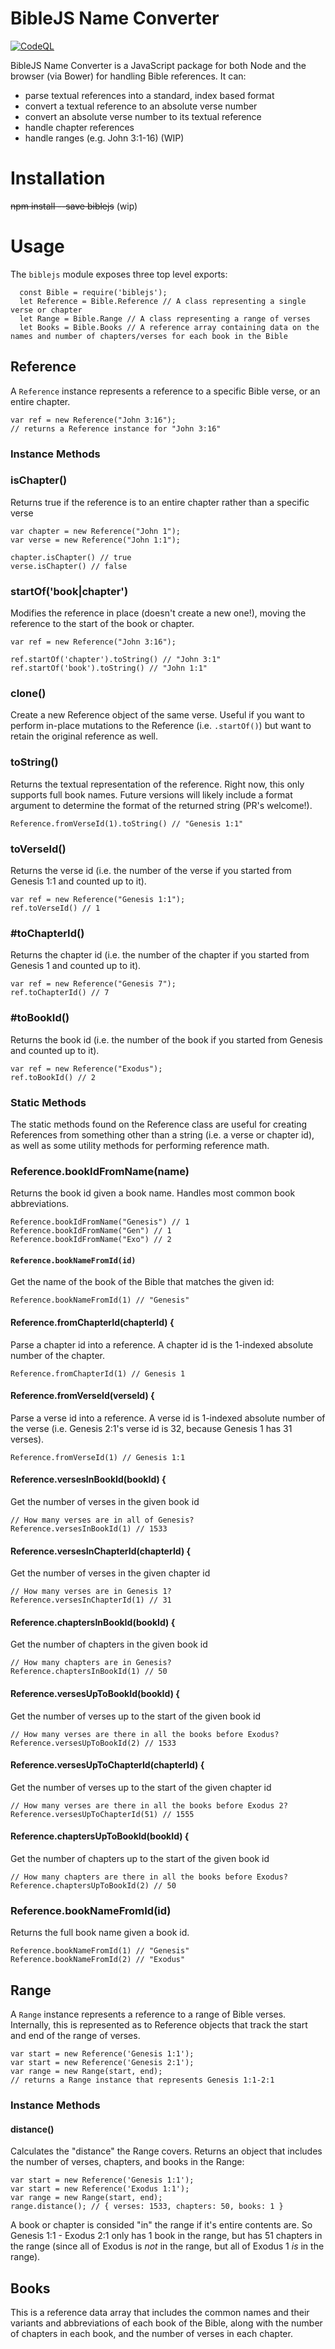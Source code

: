 # BibleJS Name Converter
[![CodeQL](https://github.com/tim-hub/biblejs-name-converter/actions/workflows/codeql-analysis.yml/badge.svg)](https://github.com/tim-hub/biblejs-name-converter/actions/workflows/codeql-analysis.yml)

BibleJS Name Converter is a JavaScript package for both Node and the browser (via Bower) for handling Bible references. It can:

  * parse textual references into a standard, index based format
  * convert a textual reference to an absolute verse number
  * convert an absolute verse number to its textual reference
  * handle chapter references
  * handle ranges (e.g. John 3:1-16) (WIP)

# Installation

~~npm install --save biblejs~~ (wip)

# Usage

The `biblejs` module exposes three top level exports:

```
  const Bible = require('biblejs');
  let Reference = Bible.Reference // A class representing a single verse or chapter
  let Range = Bible.Range // A class representing a range of verses
  let Books = Bible.Books // A reference array containing data on the names and number of chapters/verses for each book in the Bible
```

## Reference

A `Reference` instance represents a reference to a specific Bible verse, or an entire chapter.

    var ref = new Reference("John 3:16");
    // returns a Reference instance for "John 3:16"

### Instance Methods

### isChapter()
Returns true if the reference is to an entire chapter rather than a specific verse

    var chapter = new Reference("John 1");
    var verse = new Reference("John 1:1");

    chapter.isChapter() // true
    verse.isChapter() // false


### startOf('book|chapter')
Modifies the reference in place (doesn't create a new one!), moving the reference to the start of the book or chapter.

    var ref = new Reference("John 3:16");

    ref.startOf('chapter').toString() // "John 3:1"
    ref.startOf('book').toString() // "John 1:1"


### clone()
Create a new Reference object of the same verse. Useful if you want to perform in-place mutations to the Reference (i.e. `.startOf()`) but want to retain the original reference as well.

### toString()
Returns the textual representation of the reference. Right now, this only supports full book names. Future versions will likely include a format argument to determine the format of the returned string (PR's welcome!).

    Reference.fromVerseId(1).toString() // "Genesis 1:1"

### toVerseId()
Returns the verse id (i.e. the number of the verse if you started from Genesis 1:1 and counted up to it).

    var ref = new Reference("Genesis 1:1");
    ref.toVerseId() // 1

### #toChapterId()
Returns the chapter id (i.e. the number of the chapter if you started from Genesis 1 and counted up to it).

    var ref = new Reference("Genesis 7");
    ref.toChapterId() // 7


### #toBookId()
Returns the book id (i.e. the number of the book if you started from Genesis and counted up to it).

    var ref = new Reference("Exodus");
    ref.toBookId() // 2

### Static Methods
The static methods found on the Reference class are useful for creating References from something other than a string (i.e. a verse or chapter id), as well as some utility methods for performing reference math.

### Reference.bookIdFromName(name)
Returns the book id given a book name. Handles most common book abbreviations.

    Reference.bookIdFromName("Genesis") // 1
    Reference.bookIdFromName("Gen") // 1
    Reference.bookIdFromName("Exo") // 2

#### `Reference.bookNameFromId(id)`
Get the name of the book of the Bible that matches the given id:

    Reference.bookNameFromId(1) // "Genesis"

#### Reference.fromChapterId(chapterId) {
Parse a chapter id into a reference. A chapter id is the 1-indexed absolute number of the chapter.

    Reference.fromChapterId(1) // Genesis 1

#### Reference.fromVerseId(verseId) {
Parse a verse id into a reference. A verse id is 1-indexed absolute number of the verse (i.e. Genesis 2:1's verse id is 32, because Genesis 1 has 31 verses).

    Reference.fromVerseId(1) // Genesis 1:1

#### Reference.versesInBookId(bookId) {
Get the number of verses in the given book id

    // How many verses are in all of Genesis?
    Reference.versesInBookId(1) // 1533

#### Reference.versesInChapterId(chapterId) {
Get the number of verses in the given chapter id

    // How many verses are in Genesis 1?
    Reference.versesInChapterId(1) // 31

#### Reference.chaptersInBookId(bookId) {
Get the number of chapters in the given book id

    // How many chapters are in Genesis?
    Reference.chaptersInBookId(1) // 50

#### Reference.versesUpToBookId(bookId) {
Get the number of verses up to the start of the given book id

    // How many verses are there in all the books before Exodus?
    Reference.versesUpToBookId(2) // 1533

#### Reference.versesUpToChapterId(chapterId) {
Get the number of verses up to the start of the given chapter id

    // How many verses are there in all the books before Exodus 2?
    Reference.versesUpToChapterId(51) // 1555

#### Reference.chaptersUpToBookId(bookId) {
Get the number of chapters up to the start of the given book id

    // How many chapters are there in all the books before Exodus?
    Reference.chaptersUpToBookId(2) // 50

### Reference.bookNameFromId(id)
Returns the full book name given a book id.

    Reference.bookNameFromId(1) // "Genesis"
    Reference.bookNameFromId(2) // "Exodus"


## Range
A `Range` instance represents a reference to a range of Bible verses. Internally, this is represented as to Reference objects that track the start and end of the range of verses.

    var start = new Reference('Genesis 1:1');
    var start = new Reference('Genesis 2:1');
    var range = new Range(start, end);
    // returns a Range instance that represents Genesis 1:1-2:1

### Instance Methods

#### distance()
Calculates the "distance" the Range covers. Returns an object that includes the number of verses, chapters, and books in the Range:

    var start = new Reference('Genesis 1:1');
    var start = new Reference('Exodus 1:1');
    var range = new Range(start, end);
    range.distance(); // { verses: 1533, chapters: 50, books: 1 }

A book or chapter is consided "in" the range if it's entire contents are. So Genesis 1:1 - Exodus 2:1 only has 1 book in the range, but has 51 chapters in the range (since all of Exodus is *not* in the range, but all of Exodus 1 *is* in the range).


## Books
This is a reference data array that includes the common names and their variants and abbreviations of each book of the Bible, along with the number of chapters in each book, and the number of verses in each chapter.
